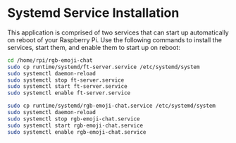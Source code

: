 # Systemd Service Installation

This application is comprised of two services that can start up automatically on reboot of your Raspberry Pi. Use the following commands to install the services, start them, and enable them to start up on reboot:

```bash
cd /home/rpi/rgb-emoji-chat
sudo cp runtime/systemd/ft-server.service /etc/systemd/system
sudo systemctl daemon-reload
sudo systemctl stop ft-server.service
sudo systemctl start ft-server.service
sudo systemctl enable ft-server.service

sudo cp runtime/systemd/rgb-emoji-chat.service /etc/systemd/system
sudo systemctl daemon-reload
sudo systemctl stop rgb-emoji-chat.service
sudo systemctl start rgb-emoji-chat.service
sudo systemctl enable rgb-emoji-chat.service
```
